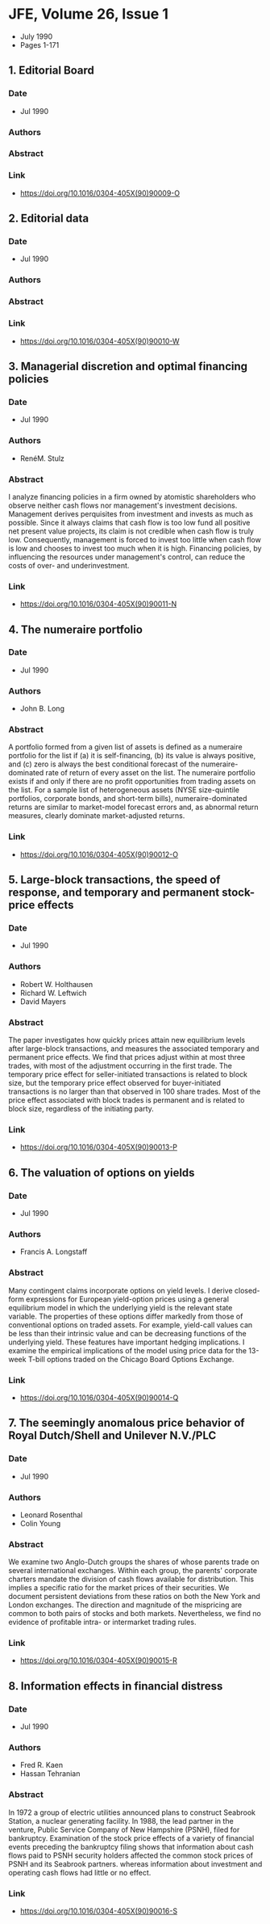 # JFE, Volume 26, Issue 1
- July 1990
- Pages 1-171

## 1. Editorial Board
### Date
- Jul 1990
### Authors
### Abstract

### Link
- https://doi.org/10.1016/0304-405X(90)90009-O

## 2. Editorial data
### Date
- Jul 1990
### Authors
### Abstract

### Link
- https://doi.org/10.1016/0304-405X(90)90010-W

## 3. Managerial discretion and optimal financing policies
### Date
- Jul 1990
### Authors
- RenéM. Stulz
### Abstract
I analyze financing policies in a firm owned by atomistic shareholders who observe neither cash flows nor management's investment decisions. Management derives perquisites from investment and invests as much as possible. Since it always claims that cash flow is too low fund all positive net present value projects, its claim is not credible when cash flow is truly low. Consequently, management is forced to invest too little when cash flow is low and chooses to invest too much when it is high. Financing policies, by influencing the resources under management's control, can reduce the costs of over- and underinvestment.
### Link
- https://doi.org/10.1016/0304-405X(90)90011-N

## 4. The numeraire portfolio
### Date
- Jul 1990
### Authors
- John B. Long
### Abstract
A portfolio formed from a given list of assets is defined as a numeraire portfolio for the list if (a) it is self-financing, (b) its value is always positive, and (c) zero is always the best conditional forecast of the numeraire-dominated rate of return of every asset on the list. The numeraire portfolio exists if and only if there are no profit opportunities from trading assets on the list. For a sample list of heterogeneous assets (NYSE size-quintile portfolios, corporate bonds, and short-term bills), numeraire-dominated returns are similar to market-model forecast errors and, as abnormal return measures, clearly dominate market-adjusted returns.
### Link
- https://doi.org/10.1016/0304-405X(90)90012-O

## 5. Large-block transactions, the speed of response, and temporary and permanent stock-price effects
### Date
- Jul 1990
### Authors
- Robert W. Holthausen
- Richard W. Leftwich
- David Mayers
### Abstract
The paper investigates how quickly prices attain new equilibrium levels after large-block transactions, and measures the associated temporary and permanent price effects. We find that prices adjust within at most three trades, with most of the adjustment occurring in the first trade. The temporary price effect for seller-initiated transactions is related to block size, but the temporary price effect observed for buyer-initiated transactions is no larger than that observed in 100 share trades. Most of the price effect associated with block trades is permanent and is related to block size, regardless of the initiating party.
### Link
- https://doi.org/10.1016/0304-405X(90)90013-P

## 6. The valuation of options on yields
### Date
- Jul 1990
### Authors
- Francis A. Longstaff
### Abstract
Many contingent claims incorporate options on yield levels. I derive closed-form expressions for European yield-option prices using a general equilibrium model in which the underlying yield is the relevant state variable. The properties of these options differ markedly from those of conventional options on traded assets. For example, yield-call values can be less than their intrinsic value and can be decreasing functions of the underlying yield. These features have important hedging implications. I examine the empirical implications of the model using price data for the 13-week T-bill options traded on the Chicago Board Options Exchange.
### Link
- https://doi.org/10.1016/0304-405X(90)90014-Q

## 7. The seemingly anomalous price behavior of Royal Dutch/Shell and Unilever N.V./PLC
### Date
- Jul 1990
### Authors
- Leonard Rosenthal
- Colin Young
### Abstract
We examine two Anglo-Dutch groups the shares of whose parents trade on several international exchanges. Within each group, the parents' corporate charters mandate the division of cash flows available for distribution. This implies a specific ratio for the market prices of their securities. We document persistent deviations from these ratios on both the New York and London exchanges. The direction and magnitude of the mispricing are common to both pairs of stocks and both markets. Nevertheless, we find no evidence of profitable intra- or intermarket trading rules.
### Link
- https://doi.org/10.1016/0304-405X(90)90015-R

## 8. Information effects in financial distress
### Date
- Jul 1990
### Authors
- Fred R. Kaen
- Hassan Tehranian
### Abstract
In 1972 a group of electric utilities announced plans to construct Seabrook Station, a nuclear generating facility. In 1988, the lead partner in the venture, Public Service Company of New Hampshire (PSNH), filed for bankruptcy. Examination of the stock price effects of a variety of financial events preceding the bankruptcy filing shows that information about cash flows paid to PSNH security holders affected the common stock prices of PSNH and its Seabrook partners. whereas information about investment and operating cash flows had little or no effect.
### Link
- https://doi.org/10.1016/0304-405X(90)90016-S

